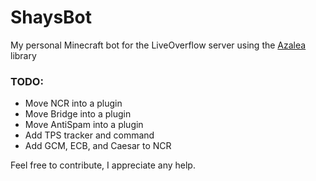 # ShaysBot

My personal Minecraft bot for the LiveOverflow server using the [Azalea] library  

### TODO:
- Move NCR into a plugin
- Move Bridge into a plugin
- Move AntiSpam into a plugin
- Add TPS tracker and command
- Add GCM, ECB, and Caesar to NCR

Feel free to contribute, I appreciate any help.

[Azalea]: https://github.com/mat-1/azalea
